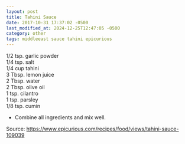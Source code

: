 ```yaml
---
layout: post
title: Tahini Sauce
date: 2017-10-31 17:37:02 -0500
last_modified_at: 2024-12-25T12:47:05 -0500
category: other
tags: middleeast sauce tahini epicurious
---
```

1/2 tsp. garlic powder  
1/4 tsp. salt  
1/4 cup tahini  
3 Tbsp. lemon juice  
2 Tbsp. water  
2 Tbsp. olive oil  
1 tsp. cilantro  
1 tsp. parsley  
1/8 tsp. cumin  

  * Combine all ingredients and mix well.

Source: <https://www.epicurious.com/recipes/food/views/tahini-sauce-109039>

